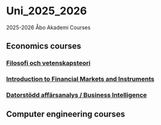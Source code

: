 # Uni_2025_2026
2025-2026 Åbo Akademi Courses

## Economics courses

### [Filosofi och vetenskapsteori](https://studiehandboken.abo.fi/sv/kurs/EM00BE56/4672?period=2022-2024)

### [Introduction to Financial Markets and Instruments](https://studiehandboken.abo.fi/sv/kurs/NE00CB91/16410?period=2024-2027)

### [Datorstödd affärsanalys / Business Intelligence](https://studiehandboken.abo.fi/sv/kurs/IS00CR18/30621?period=2024-2027)


## Computer engineering courses
